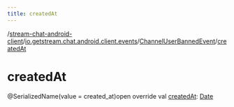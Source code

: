 ```yaml
---
title: createdAt
---
```

/[stream-chat-android-client](../../index.md)/[io.getstream.chat.android.client.events](../index.md)/[ChannelUserBannedEvent](index.md)/[createdAt](createdAt.md)  
  
  
  
# createdAt  
@SerializedName(value = created_at)open override val [createdAt](createdAt.md): [Date](https://developer.android.com/reference/kotlin/java/util/Date.html)
